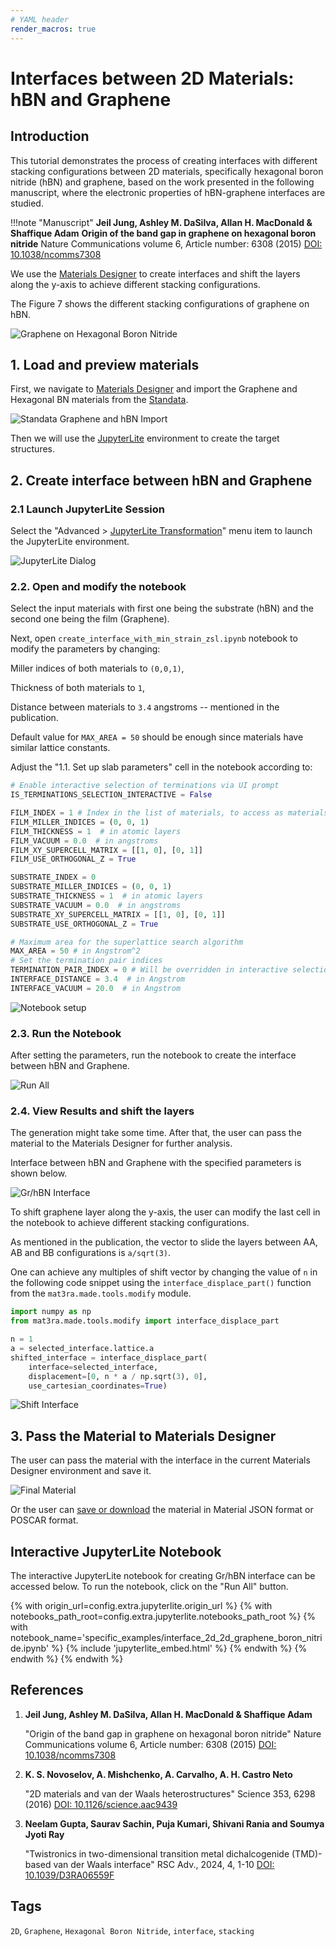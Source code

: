 ```yaml
---
# YAML header
render_macros: true
---
```


# Interfaces between 2D Materials: hBN and Graphene

## Introduction

This tutorial demonstrates the process of creating interfaces with different stacking configurations between 2D materials, specifically hexagonal boron nitride (hBN) and graphene, based on the work presented in the following manuscript, where the electronic properties of hBN-graphene interfaces are studied.

!!!note "Manuscript"
    **Jeil Jung, Ashley M. DaSilva, Allan H. MacDonald & Shaffique Adam**
    **Origin of the band gap in graphene on hexagonal boron nitride**
    Nature Communications volume 6, Article number: 6308 (2015)
    [DOI: 10.1038/ncomms7308](https://doi.org/10.1038/ncomms7308)


We use the [Materials Designer](../../../materials-designer/overview.md) to create interfaces and shift the layers along the y-axis to achieve different stacking configurations.

The Figure 7 shows the different stacking configurations of graphene on hBN.

![Graphene on Hexagonal Boron Nitride](/images/tutorials/materials/interfaces/interface_2d_2d_graphene_boron_nitride/0-figure-from-manuscript.webp   "Graphene on Hexagonal Boron Nitride, FIG. 7")

## 1. Load and preview materials

First, we navigate to [Materials Designer](../../../materials-designer/overview.md) and import the Graphene and Hexagonal BN materials from the [Standata](../../../materials-designer/header-menu/input-output/standata-import.md).


![Standata Graphene and hBN Import](/images/tutorials/materials/interfaces/interface_2d_2d_graphene_boron_nitride/1-standata-import-gr-hbn.webp "Standata Graphene and hBN Import")

Then we will use the [JupyterLite](../../../jupyterlite/overview.md) environment to create the target structures.


## 2. Create interface between hBN and Graphene

### 2.1 Launch JupyterLite Session

Select the "Advanced > [JupyterLite Transformation](../../../materials-designer/header-menu/advanced/jupyterlite-dialog.md)" menu item to launch the JupyterLite environment.


![JupyterLite Dialog](/images/jupyterlite/md-advanced-jl.webp "JupyterLite Dialog")

### 2.2. Open and modify the notebook

Select the input materials with first one being the substrate (hBN) and the second one being the film (Graphene).

Next, open `create_interface_with_min_strain_zsl.ipynb` notebook to modify the parameters by changing:

Miller indices of both materials to `(0,0,1)`,

Thickness of both materials to `1`,

Distance between materials to `3.4` angstroms -- mentioned in the publication.

Default value for `MAX_AREA = 50` should be enough since materials have similar lattice constants.


Adjust the "1.1. Set up slab parameters" cell in the notebook according to:

```python
# Enable interactive selection of terminations via UI prompt
IS_TERMINATIONS_SELECTION_INTERACTIVE = False 

FILM_INDEX = 1 # Index in the list of materials, to access as materials[FILM_INDEX]
FILM_MILLER_INDICES = (0, 0, 1)
FILM_THICKNESS = 1  # in atomic layers
FILM_VACUUM = 0.0  # in angstroms
FILM_XY_SUPERCELL_MATRIX = [[1, 0], [0, 1]]
FILM_USE_ORTHOGONAL_Z = True

SUBSTRATE_INDEX = 0
SUBSTRATE_MILLER_INDICES = (0, 0, 1)
SUBSTRATE_THICKNESS = 1  # in atomic layers
SUBSTRATE_VACUUM = 0.0  # in angstroms
SUBSTRATE_XY_SUPERCELL_MATRIX = [[1, 0], [0, 1]]
SUBSTRATE_USE_ORTHOGONAL_Z = True

# Maximum area for the superlattice search algorithm
MAX_AREA = 50 # in Angstrom^2
# Set the termination pair indices
TERMINATION_PAIR_INDEX = 0 # Will be overridden in interactive selection is used
INTERFACE_DISTANCE = 3.4  # in Angstrom
INTERFACE_VACUUM = 20.0  # in Angstrom
```

![Notebook setup](/images/tutorials/materials/interfaces/interface_2d_2d_graphene_boron_nitride/2-jl-setup-notebook.webp "Notebook setup")


### 2.3. Run the Notebook

After setting the parameters, run the notebook to create the interface between hBN and Graphene.

![Run All](/images/jupyterlite/run-all.webp "Run All")

### 2.4. View Results and shift the layers

The generation might take some time.
After that, the user can pass the material to the Materials Designer for further analysis.

Interface between hBN and Graphene with the specified parameters is shown below.

![Gr/hBN Interface ](/images/tutorials/materials/interfaces/interface_2d_2d_graphene_boron_nitride/3-jl-result-preview.webp "Gr/hBN Interface")

To shift graphene layer along the y-axis, the user can modify the last cell in the notebook to achieve different stacking configurations.

As mentioned in the publication, the vector to slide the layers between AA, AB and BB configurations is `a/sqrt(3)`.

One can achieve any multiples of shift vector by changing the value of `n` in the following code snippet using the `interface_displace_part()` function from the `mat3ra.made.tools.modify` module.

```python
import numpy as np
from mat3ra.made.tools.modify import interface_displace_part

n = 1
a = selected_interface.lattice.a
shifted_interface = interface_displace_part(
    interface=selected_interface, 
    displacement=[0, n * a / np.sqrt(3), 0],
    use_cartesian_coordinates=True)

```

![Shift Interface](/images/tutorials/materials/interfaces/interface_2d_2d_graphene_boron_nitride/4-jl-setup-shift.webp "Shift Interface")

## 3. Pass the Material to Materials Designer

The user can pass the material with the interface in the current Materials Designer environment and save it.

![Final Material](/images/tutorials/materials/interfaces/interface_2d_2d_graphene_boron_nitride/5-wave-result.webp "Graphene on Hexagonal Boron Nitride Interface")

Or the user can [save or download](../../../materials-designer/header-menu/input-output.md) the material in Material JSON format or POSCAR format.


## Interactive JupyterLite Notebook

The interactive JupyterLite notebook for creating Gr/hBN interface can be accessed below. To run the notebook, click on the "Run All" button.


{% with origin_url=config.extra.jupyterlite.origin_url %}
{% with notebooks_path_root=config.extra.jupyterlite.notebooks_path_root %}
{% with notebook_name='specific_examples/interface_2d_2d_graphene_boron_nitride.ipynb' %}
{% include 'jupyterlite_embed.html' %}
{% endwith %}
{% endwith %}
{% endwith %}

## References

1. **Jeil Jung, Ashley M. DaSilva, Allan H. MacDonald & Shaffique Adam**

    "Origin of the band gap in graphene on hexagonal boron nitride"
    Nature Communications volume 6, Article number: 6308 (2015)
    [DOI: 10.1038/ncomms7308](https://doi.org/10.1038/ncomms7308)

2. **K. S. Novoselov, A. Mishchenko, A. Carvalho, A. H. Castro Neto**

    "2D materials and van der Waals heterostructures"
    Science 353, 6298 (2016)
    [DOI: 10.1126/science.aac9439](https://doi.org/10.1126/science.aac9439)

3. **Neelam Gupta, Saurav Sachin, Puja Kumari, Shivani Rania and Soumya Jyoti Ray**
    
    "Twistronics in two-dimensional transition metal dichalcogenide (TMD)-based van der Waals interface"
    RSC Adv., 2024, 4, 1-10
    [DOI: 10.1039/D3RA06559F](https://doi.org/10.1039/D3RA06559F)

## Tags

`2D`, `Graphene`, `Hexagonal Boron Nitride`, `interface`, `stacking`
